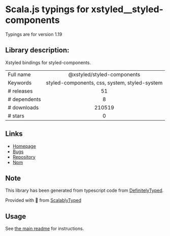 
# Scala.js typings for xstyled__styled-components

Typings are for version 1.19

## Library description:
Xstyled bindings for styled-components.

|                    |                 |
| ------------------ | :-------------: |
| Full name          | @xstyled/styled-components |
| Keywords           | styled-components, css, system, styled-system |
| # releases         | 51 |
| # dependents       | 8 |
| # downloads        | 210519 |
| # stars            | 0 |

## Links
- [Homepage](https://xstyled.dev)
- [Bugs](https://github.com/smooth-code/xstyled/issues)
- [Repository](https://github.com/smooth-code/xstyled)
- [Npm](https://www.npmjs.com/package/%40xstyled%2Fstyled-components)
    


## Note
This library has been generated from typescript code from [DefinitelyTyped](https://definitelytyped.org).

Provided with :purple_heart: from [ScalablyTyped](https://github.com/oyvindberg/ScalablyTyped)

## Usage
See [the main readme](../../readme.md) for instructions.


